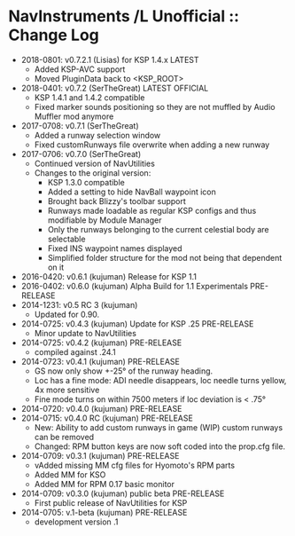 # NavInstruments /L Unofficial :: Change Log

* 2018-0801: v0.7.2.1 (Lisias) for KSP 1.4.x LATEST
	+ Added KSP-AVC support
	+ Moved PluginData back to <KSP_ROOT> 
* 2018-0401: v0.7.2 (SerTheGreat) LATEST OFFICIAL
	+ KSP 1.4.1 and 1.4.2 compatible
	+ Fixed marker sounds positioning so they are not muffled by Audio Muffler mod anymore 
* 2017-0708: v0.7.1 (SerTheGreat)
	+ Added a runway selection window
	+ Fixed customRunways file overwrite when adding a new runway 
* 2017-0706: v0.7.0 (SerTheGreat)
	+ Continued version of NavUtilities
	+ Changes to the original version:
		- KSP 1.3.0 compatible
		- Added a setting to hide NavBall waypoint icon
		- Brought back Blizzy's toolbar support
		- Runways made loadable as regular KSP configs and thus modifiable by Module Manager
		- Only the runways belonging to the current celestial body are selectable
		- Fixed INS waypoint names displayed
		- Simplified folder structure for the mod not being that dependent on it 
* 2016-0420: v0.6.1 (kujuman) Release for KSP 1.1
* 2016-0402: v0.6.0 (kujuman) Alpha Build for 1.1 Experimentals PRE-RELEASE
* 2014-1231: v0.5 RC 3 (kujuman)
	+ Updated for 0.90. 
* 2014-0725: v0.4.3 (kujuman) Update for KSP .25 PRE-RELEASE
	+ Minor update to NavUtilities 
* 2014-0725: v0.4.2 (kujuman) PRE-RELEASE
	+ compiled against .24.1 
* 2014-0723: v0.4.1 (kujuman) PRE-RELEASE
	+ GS now only show +-25° of the runway heading.
	+ Loc has a fine mode: ADI needle disappears, loc needle turns yellow, 4x more sensitive
	+ Fine mode turns on within 7500 meters if loc deviation is < .75°
* 2014-0720: v0.4.0 (kujuman) PRE-RELEASE
* 2014-0715: v0.4.0 RC (kujuman) PRE-RELEASE
	+ New: Ability to add custom runways in game (WIP)
custom runways can be removed
	+ Changed: RPM button keys are now soft coded into the prop.cfg file.
* 2014-0709: v0.3.1 (kujuman) PRE-RELEASE
	+ vAdded missing MM cfg files for Hyomoto's RPM parts
	+ Added MM for KSO
	+ Added MM for RPM 0.17 basic monitor
* 2014-0709: v0.3.0 (kujuman) public beta PRE-RELEASE
	+ First public release of NavUtilities for KSP
* 2014-0705: v.1-beta (kujuman) PRE-RELEASE
	+ development version .1
